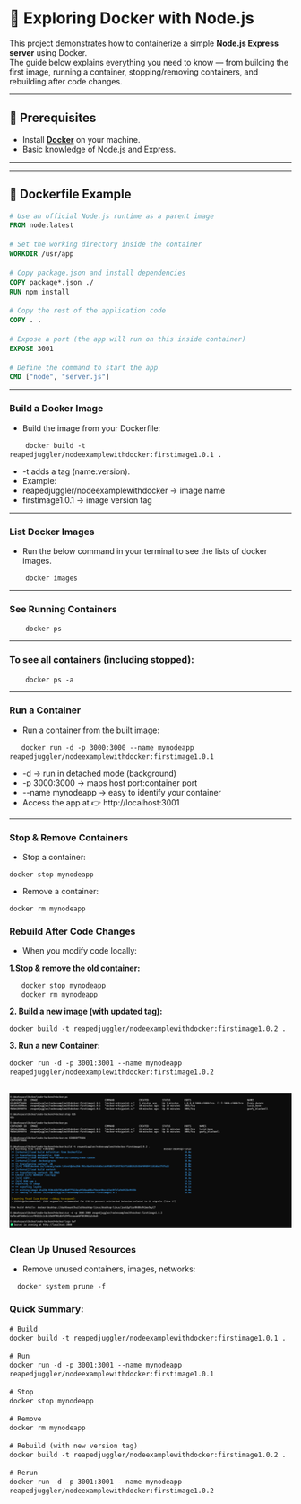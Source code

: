 # 🚀 Exploring Docker with Node.js

This project demonstrates how to containerize a simple **Node.js Express server** using Docker.  
The guide below explains everything you need to know — from building the first image, running a container, stopping/removing containers, and rebuilding after code changes.

---

## 📌 Prerequisites
- Install **[Docker](https://docs.docker.com/get-docker/)** on your machine.
- Basic knowledge of Node.js and Express.

---



---

## 🐳 Dockerfile Example

```dockerfile
# Use an official Node.js runtime as a parent image
FROM node:latest

# Set the working directory inside the container
WORKDIR /usr/app

# Copy package.json and install dependencies
COPY package*.json ./
RUN npm install

# Copy the rest of the application code
COPY . .

# Expose a port (the app will run on this inside container)
EXPOSE 3001

# Define the command to start the app
CMD ["node", "server.js"]
```
---


### Build a Docker Image
- Build the image from your Dockerfile:
```
    docker build -t reapedjuggler/nodeexamplewithdocker:firstimage1.0.1 .
```

 - -t adds a tag (name:version).
 - Example:
 - reapedjuggler/nodeexamplewithdocker → image name
 - firstimage1.0.1 → image version tag

--- 
### List Docker Images
- Run the below command in your terminal to see the lists of docker images.
```
    docker images
```

---

### See Running Containers
```
    docker ps
```
---

### To see all containers (including stopped):
```
    docker ps -a
```    
---

### Run a Container
 - Run a container from the built image:
 ```
    docker run -d -p 3000:3000 --name mynodeapp reapedjuggler/nodeexamplewithdocker:firstimage1.0.1
 ```

   - -d → run in detached mode (background)
   - -p 3000:3000 → maps host port:container port
   - --name mynodeapp → easy to identify your container
   - Access the app at 👉 http://localhost:3001

---

### Stop & Remove Containers
 - Stop a container:
 ```
 docker stop mynodeapp
```

 - Remove a container:
 ```
 docker rm mynodeapp
```

### Rebuild After Code Changes
 - When you modify code locally:
 
 **1.Stop & remove the old container:**
 ```
    docker stop mynodeapp
    docker rm mynodeapp
 ```

 **2. Build a new image (with updated tag):**
 ```
 docker build -t reapedjuggler/nodeexamplewithdocker:firstimage1.0.2 .
 ```
 **3. Run a new Container:**
 ```
 docker run -d -p 3001:3001 --name mynodeapp reapedjuggler/nodeexamplewithdocker:firstimage1.0.2
 ```
![terminal-commands](images/rebuild.png)
---
 ### Clean Up Unused Resources
  - Remove unused containers, images, networks:
```
  docker system prune -f
```

### Quick Summary:

```
# Build
docker build -t reapedjuggler/nodeexamplewithdocker:firstimage1.0.1 .

# Run
docker run -d -p 3001:3001 --name mynodeapp reapedjuggler/nodeexamplewithdocker:firstimage1.0.1

# Stop
docker stop mynodeapp

# Remove
docker rm mynodeapp

# Rebuild (with new version tag)
docker build -t reapedjuggler/nodeexamplewithdocker:firstimage1.0.2 .

# Rerun
docker run -d -p 3001:3001 --name mynodeapp reapedjuggler/nodeexamplewithdocker:firstimage1.0.2
```